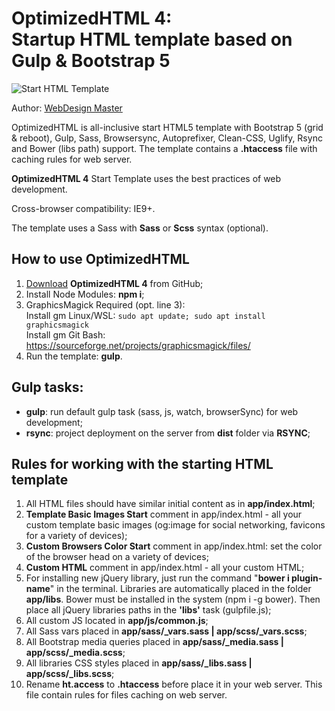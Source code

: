 <h1><strong>OptimizedHTML 4:</strong> <br>Startup HTML template based on Gulp & Bootstrap 5</h1>

<p>
  <img src="https://raw.githubusercontent.com/webdesign-masteru/OptimizedHTML-4/master/app/img/_src/preview.jpg" alt="Start HTML Template">
</p>

<p>Author: <a href="http://webdesign-masteru.github.io" target="_blank">WebDesign Master</a></p>

<p>OptimizedHTML is all-inclusive start HTML5 template with Bootstrap 5 (grid & reboot), Gulp, Sass, Browsersync, Autoprefixer, Clean-CSS, Uglify, Rsync and Bower (libs path) support. The template contains a <strong>.htaccess</strong> file with caching rules for web server.</p>

<p><strong>OptimizedHTML 4</strong> Start Template uses the best practices of web development.</p>

<p>Cross-browser compatibility: IE9+.</p>

<p>The template uses a Sass with <strong>Sass</strong> or <strong>Scss</strong> syntax (optional).</p>

<h2>How to use OptimizedHTML</h2>

<ol>
  <li><a href="https://github.com/webdesign-masteru/OptimizedHTML-4/archive/master.zip">Download</a> <strong>OptimizedHTML 4</strong> from GitHub;</li>
  <li>Install Node Modules: <strong>npm i</strong>;</li>
  <li>
    GraphicsMagick Required (opt. line 3): <br>
    Install gm Linux/WSL: <code>sudo apt update; sudo apt install graphicsmagick</code> <br>
    Install gm Git Bash: <a href="https://sourceforge.net/projects/graphicsmagick/files/" target="_blank">https://sourceforge.net/projects/graphicsmagick/files/</a>
  </li>
  <li>Run the template: <strong>gulp</strong>.</li>
</ol>

<h2>Gulp tasks:</h2>

<ul>
  <li><strong>gulp</strong>: run default gulp task (sass, js, watch, browserSync) for web development;</li>
  <li><strong>rsync</strong>: project deployment on the server from <strong>dist</strong> folder via <strong>RSYNC</strong>;</li>
</ul>

<h2>Rules for working with the starting HTML template</h2>

<ol>
  <li>All HTML files should have similar initial content as in <strong>app/index.html</strong>;</li>
  <li><strong>Template Basic Images Start</strong> comment in app/index.html - all your custom template basic images (og:image for social networking, favicons for a variety of devices);</li>
  <li><strong>Custom Browsers Color Start</strong> comment in app/index.html: set the color of the browser head on a variety of devices;</li>
  <li><strong>Custom HTML</strong> comment in app/index.html - all your custom HTML;</li>
  <li>For installing new jQuery library, just run the command "<strong>bower i plugin-name</strong>" in the terminal. Libraries are automatically placed in the folder <strong>app/libs</strong>. Bower must be installed in the system (npm i -g bower). Then place all jQuery libraries paths in the <strong>'libs'</strong> task (gulpfile.js);</li>
  <li>All custom JS located in <strong>app/js/common.js</strong>;</li>
  <li>All Sass vars placed in <strong>app/sass/_vars.sass | app/scss/_vars.scss</strong>;</li>
  <li>All Bootstrap media queries placed in <strong>app/sass/_media.sass | app/scss/_media.scss</strong>;</li>
  <li>All libraries CSS styles placed in <strong>app/sass/_libs.sass | app/scss/_libs.scss</strong>;</li>
  <li>Rename <strong>ht.access</strong> to <strong>.htaccess</strong> before place it in your web server. This file contain rules for files caching on web server.</li>
</ol>

